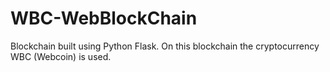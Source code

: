 # WBC-WebBlockChain
Blockchain built using Python Flask.
On this blockchain the cryptocurrency WBC (Webcoin) is used.
